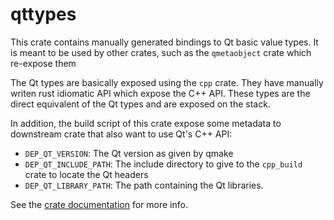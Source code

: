 # qttypes

This crate contains manually generated bindings to Qt basic value types.
It is meant to be used by other crates, such as the `qmetaobject` crate which re-expose them

The Qt types are basically exposed using the `cpp` crate. They have manually writen rust idiomatic
API which expose the C++ API.
These types are the direct equivalent of the Qt types and are exposed on the stack.

In addition, the build script of this crate expose some metadata to downstream crate that also
want to use Qt's C++ API:
 - `DEP_QT_VERSION`: The Qt version as given by qmake
 - `DEP_QT_INCLUDE_PATH`: The include directory to give to the `cpp_build` crate to locate the Qt headers
 - `DEP_QT_LIBRARY_PATH`: The path containing the Qt libraries.

See the [crate documentation](https://docs.rs/qttypes) for more info.